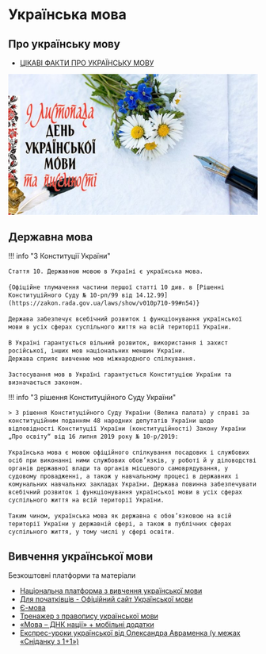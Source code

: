 # Українська мова

## Про українську мову

- [ЦІКАВІ ФАКТИ ПРО УКРАЇНСЬКУ МОВУ](https://uccs.org.ua/novyny/tsikavi-fakty-pro-ukrainsku-movu/)

![Українська мова](./../assets/images/ukrainian-language.jpg)

## Державна мова

!!! info "З Конституції України"

    Стаття 10. Державною мовою в Україні є українська мова.

    {Офіційне тлумачення частини першої статті 10 див. в [Рішенні Конституційного Суду № 10-рп/99 від 14.12.99](https://zakon.rada.gov.ua/laws/show/v010p710-99#n54)}

    Держава забезпечує всебічний розвиток і функціонування української мови в усіх сферах суспільного життя на всій території України.

    В Україні гарантується вільний розвиток, використання і захист російської, інших мов національних меншин України.
    Держава сприяє вивченню мов міжнародного спілкування.

    Застосування мов в Україні гарантується Конституцією України та визначається законом.

!!! info "З рішення Конституційного Суду України"

    > З рішення Конституційного Суду України (Велика палата) у справі за конституційним поданням 48 народних депутатів України щодо відповідності Конституції України (конституційності) Закону України „Про освіту“ від 16 липня 2019 року № 10-р/2019:

    Українська мова є мовою офіційного спілкування посадових і службових осіб при виконанні ними службових обов’язків, у роботі й у діловодстві органів державної влади та органів місцевого самоврядування, у судовому провадженні, а також у навчальному процесі в державних і комунальних навчальних закладах України. Держава повинна забезпечувати всебічний розвиток і функціонування української мови в усіх сферах суспільного життя на всій території України.

    Таким чином, українська мова як державна є обов’язковою на всій території України у державній сфері, а також в публічних сферах суспільного життя, у тому числі у сфері освіти.

## Вивчення української мови

Безкоштовні платформи та матеріали

- [Національна платформа з вивчення української мови](https://speakukraine.net/)
- [Для початківців - Офiцiйний сайт Української мови](https://ukrainskamova.com/publ/chinnij_pravopis/dlja_pochatkivciv/10)
- [Є-мова](https://emova.language-ua.online/)
- [Тренажер з правопису української мови](https://webpen.com.ua/)
- [«Мова – ДНК нації» + мобільні додатки](https://ukr-mova.in.ua/)
- [Експрес-уроки української від Олександра Авраменка (у межах «Сніданку з 1+1»)](https://www.youtube.com/playlist?list=PLEoEWGEBriPCTBIOQbXIIDzFFakriePu-)
